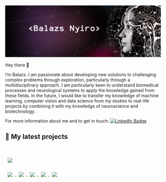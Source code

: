 [![Balazs's GitHub Banner](./assets/GitHubHeader_minev2.png)](https://www.linkedin.com/in/nyirobalazs/)


Hey there 👋

I’m Balazs. I am passionate about developing new solutions to challenging complex problems through exploration, particularly through a multidisciplinary approach. I am particularly keen to understand biomedical processes and neurological systems to apply the knowledge gained from these fields. 
In the future, I would like to transfer my knowledge of machine learning, computer vision and data science from my studies to real-life projects by combining it with my knowledge of neuroscience and biotechnology.

For more information about me and to get in touch:    [![LinkedIn Badge](https://img.shields.io/badge/LinkedIn-Profile-informational?style=flat&logo=linkedin&logoColor=white&color=0D76A8)](https://www.linkedin.com/in/nyirobalazs/)


## 📌 My latest projects

<br>

<a href="https://github.com/nyirobalazs/epilepsy-prediction-with-machine-learning"><img align="center" style="margin:0.5rem" src="https://github-readme-stats.vercel.app/api/pin/?username=nyirobalazs&repo=epilepsy-prediction-with-machine-learning&title_color=ffffff&text_color=c9cacc&icon_color=4AB197&bg_color=1A2B34" />
</a>

<a href="https://github.com/nyirobalazs/reinforcement-learning-of-blackjack">
  <img align="center" style="margin:0.5rem" src="https://github-readme-stats.vercel.app/api/pin/?username=nyirobalazs&repo=reinforcement-learning-of-blackjack&title_color=ffffff&text_color=c9cacc&icon_color=4AB197&bg_color=1A2B34" />
</a>

<a href="https://github.com/nyirobalazs/self-driving-car">
  <img align="center" style="margin:0.5rem" src="https://github-readme-stats.vercel.app/api/pin/?username=nyirobalazs&repo=self-driving-car&title_color=ffffff&text_color=c9cacc&icon_color=4AB197&bg_color=1A2B34" />
</a>

<a href="https://github.com/nyirobalazs/synaptic_caching_with_multilayer_perceptron">
  <img align="center" style="margin:0.5rem" src="https://github-readme-stats.vercel.app/api/pin/?username=nyirobalazs&repo=synaptic_caching_with_multilayer_perceptron&title_color=ffffff&text_color=c9cacc&icon_color=4AB197&bg_color=1A2B34" />
</a>

<a href="https://github.com/nyirobalazs/neuronal-oscillations-on-evolving-networks">
  <img align="center" style="margin:0.5rem" src="https://github-readme-stats.vercel.app/api/pin/?username=nyirobalazs&repo=neuronal-oscillations-on-evolving-networks&title_color=ffffff&text_color=c9cacc&icon_color=4AB197&bg_color=1A2B34" />
</a>

<a href="https://github.com/nyirobalazs/Comparison-of-machine-learning-architectures-for-neural-decoding-of-self-location">
  <img align="center" style="margin:0.5rem" src="https://github-readme-stats.vercel.app/api/pin/?username=nyirobalazs&repo=comparison-of-machine-learning-architectures-for-neural-decoding-of-self-location&title_color=ffffff&text_color=c9cacc&icon_color=4AB197&bg_color=1A2B34" />
</a>

<br>
<br>
